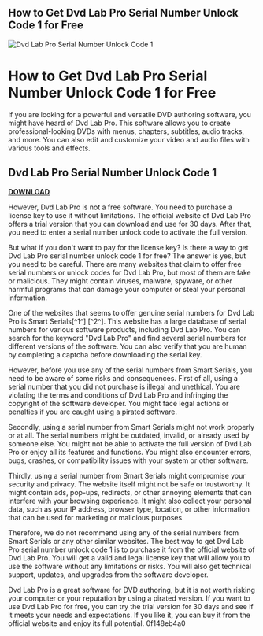 ## How to Get Dvd Lab Pro Serial Number Unlock Code 1 for Free

 
![Dvd Lab Pro Serial Number Unlock Code 1](https://encrypted-tbn2.gstatic.com/images?q=tbn:ANd9GcSV53L3IUaRqdJbzM3DxvfYV6bwvxKMMl6VQ1t2dCGYQb3zDpDeJFVZ)

 
# How to Get Dvd Lab Pro Serial Number Unlock Code 1 for Free
 
If you are looking for a powerful and versatile DVD authoring software, you might have heard of Dvd Lab Pro. This software allows you to create professional-looking DVDs with menus, chapters, subtitles, audio tracks, and more. You can also edit and customize your video and audio files with various tools and effects.
 
## Dvd Lab Pro Serial Number Unlock Code 1


[**DOWNLOAD**](https://www.google.com/url?q=https%3A%2F%2Furllio.com%2F2tKLrn&sa=D&sntz=1&usg=AOvVaw2koBVId9-Yk0hmx6pAG92X)

 
However, Dvd Lab Pro is not a free software. You need to purchase a license key to use it without limitations. The official website of Dvd Lab Pro offers a trial version that you can download and use for 30 days. After that, you need to enter a serial number unlock code to activate the full version.
 
But what if you don't want to pay for the license key? Is there a way to get Dvd Lab Pro serial number unlock code 1 for free? The answer is yes, but you need to be careful. There are many websites that claim to offer free serial numbers or unlock codes for Dvd Lab Pro, but most of them are fake or malicious. They might contain viruses, malware, spyware, or other harmful programs that can damage your computer or steal your personal information.
 
One of the websites that seems to offer genuine serial numbers for Dvd Lab Pro is Smart Serials[^1^] [^2^]. This website has a large database of serial numbers for various software products, including Dvd Lab Pro. You can search for the keyword "Dvd Lab Pro" and find several serial numbers for different versions of the software. You can also verify that you are human by completing a captcha before downloading the serial key.
 
However, before you use any of the serial numbers from Smart Serials, you need to be aware of some risks and consequences. First of all, using a serial number that you did not purchase is illegal and unethical. You are violating the terms and conditions of Dvd Lab Pro and infringing the copyright of the software developer. You might face legal actions or penalties if you are caught using a pirated software.
 
Secondly, using a serial number from Smart Serials might not work properly or at all. The serial numbers might be outdated, invalid, or already used by someone else. You might not be able to activate the full version of Dvd Lab Pro or enjoy all its features and functions. You might also encounter errors, bugs, crashes, or compatibility issues with your system or other software.
 
Thirdly, using a serial number from Smart Serials might compromise your security and privacy. The website itself might not be safe or trustworthy. It might contain ads, pop-ups, redirects, or other annoying elements that can interfere with your browsing experience. It might also collect your personal data, such as your IP address, browser type, location, or other information that can be used for marketing or malicious purposes.
 
Therefore, we do not recommend using any of the serial numbers from Smart Serials or any other similar websites. The best way to get Dvd Lab Pro serial number unlock code 1 is to purchase it from the official website of Dvd Lab Pro. You will get a valid and legal license key that will allow you to use the software without any limitations or risks. You will also get technical support, updates, and upgrades from the software developer.
 
Dvd Lab Pro is a great software for DVD authoring, but it is not worth risking your computer or your reputation by using a pirated version. If you want to use Dvd Lab Pro for free, you can try the trial version for 30 days and see if it meets your needs and expectations. If you like it, you can buy it from the official website and enjoy its full potential.
 0f148eb4a0
